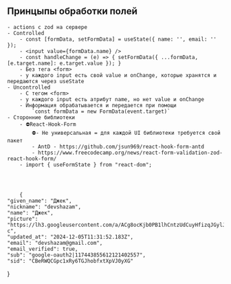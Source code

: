 ## Принцыпы обработки полей
	- actions c zod на сервере
    - Controlled
        - const [formData, setFormData] = useState({ name: '', email: '' });
        - <input value={formData.name} />
        - const handleChange = (e) => { setFormData({ ...formData, [e.target.name]: e.target.value }); }
        - Без тега <form>
        - у каждого input есть свой value и onChange, которые хранятся и передаются через useState
    - Uncontrolled
        - С тегом <form>
        - у каждого input есть атрибут name, но нет value и onChange
        - Информация обрабатывается и передается при помощи 
            `const formData = new FormData(event.target)`
    - Сторонние библиотеки
        - ⛔React-Hook-Form
            ⛔- Не универсальная = для каждой UI библиотеки требуется свой пакет
            - AntD - https://github.com/jsun969/react-hook-form-antd
            - https://www.freecodecamp.org/news/react-form-validation-zod-react-hook-form/
        - import { useFormState } from "react-dom";




		{
    "given_name": "Джек",
    "nickname": "devshazam",
    "name": "Джек",
    "picture": "https://lh3.googleusercontent.com/a/ACg8ocKjb0PB1lhCntzUdCuyHfizqJGylJ4eayEfNMUYbPdzDVpdLyA=s96-c",
    "updated_at": "2024-12-05T11:31:52.183Z",
    "email": "devshazam@gmail.com",
    "email_verified": true,
    "sub": "google-oauth2|117443855612121402557",
    "sid": "CBeRWQCGpc1xRy6TGJhobfxtXpVJ0yXG"
}